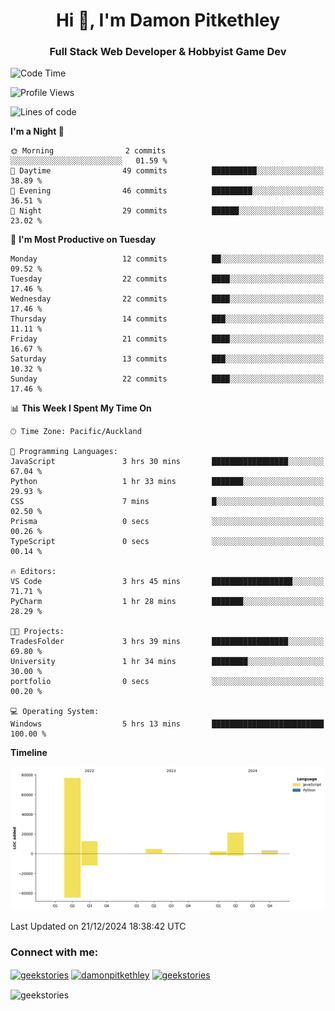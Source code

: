 <h1 align="center">Hi 👋, I'm Damon Pitkethley</h1>
<h3 align="center">Full Stack Web Developer & Hobbyist Game Dev</h3>

<!--START_SECTION:waka-->
![Code Time](http://img.shields.io/badge/Code%20Time-5%20hrs%2022%20mins-blue)

![Profile Views](http://img.shields.io/badge/Profile%20Views-0-blue)

![Lines of code](https://img.shields.io/badge/From%20Hello%20World%20I%27ve%20Written-121.4%20thousand%20lines%20of%20code-blue)

**I'm a Night 🦉** 

```text
🌞 Morning                2 commits           ░░░░░░░░░░░░░░░░░░░░░░░░░   01.59 % 
🌆 Daytime                49 commits          ██████████░░░░░░░░░░░░░░░   38.89 % 
🌃 Evening                46 commits          █████████░░░░░░░░░░░░░░░░   36.51 % 
🌙 Night                  29 commits          ██████░░░░░░░░░░░░░░░░░░░   23.02 % 
```
📅 **I'm Most Productive on Tuesday** 

```text
Monday                   12 commits          ██░░░░░░░░░░░░░░░░░░░░░░░   09.52 % 
Tuesday                  22 commits          ████░░░░░░░░░░░░░░░░░░░░░   17.46 % 
Wednesday                22 commits          ████░░░░░░░░░░░░░░░░░░░░░   17.46 % 
Thursday                 14 commits          ███░░░░░░░░░░░░░░░░░░░░░░   11.11 % 
Friday                   21 commits          ████░░░░░░░░░░░░░░░░░░░░░   16.67 % 
Saturday                 13 commits          ███░░░░░░░░░░░░░░░░░░░░░░   10.32 % 
Sunday                   22 commits          ████░░░░░░░░░░░░░░░░░░░░░   17.46 % 
```


📊 **This Week I Spent My Time On** 

```text
🕑︎ Time Zone: Pacific/Auckland

💬 Programming Languages: 
JavaScript               3 hrs 30 mins       █████████████████░░░░░░░░   67.04 % 
Python                   1 hr 33 mins        ███████░░░░░░░░░░░░░░░░░░   29.93 % 
CSS                      7 mins              █░░░░░░░░░░░░░░░░░░░░░░░░   02.50 % 
Prisma                   0 secs              ░░░░░░░░░░░░░░░░░░░░░░░░░   00.26 % 
TypeScript               0 secs              ░░░░░░░░░░░░░░░░░░░░░░░░░   00.14 % 

🔥 Editors: 
VS Code                  3 hrs 45 mins       ██████████████████░░░░░░░   71.71 % 
PyCharm                  1 hr 28 mins        ███████░░░░░░░░░░░░░░░░░░   28.29 % 

🐱‍💻 Projects: 
TradesFolder             3 hrs 39 mins       █████████████████░░░░░░░░   69.80 % 
University               1 hr 34 mins        ████████░░░░░░░░░░░░░░░░░   30.00 % 
portfolio                0 secs              ░░░░░░░░░░░░░░░░░░░░░░░░░   00.20 % 

💻 Operating System: 
Windows                  5 hrs 13 mins       █████████████████████████   100.00 % 
```

**Timeline**

![Lines of Code chart](https://raw.githubusercontent.com/GeekStories/GeekStories/main/assets/bar_graph.png)


 Last Updated on 21/12/2024 18:38:42 UTC
<!--END_SECTION:waka-->

<h3 align="left">Connect with me:</h3>
<p align="left">
<a href="https://twitter.com/geekstories" target="blank"><img align="center" src="https://raw.githubusercontent.com/rahuldkjain/github-profile-readme-generator/master/src/images/icons/Social/twitter.svg" alt="geekstories" height="30" width="40" /></a>
<a href="https://linkedin.com/in/damonpitkethley" target="blank"><img align="center" src="https://raw.githubusercontent.com/rahuldkjain/github-profile-readme-generator/master/src/images/icons/Social/linked-in-alt.svg" alt="damonpitkethley" height="30" width="40" /></a>
<a href="https://www.leetcode.com/geekstories" target="blank"><img align="center" src="https://raw.githubusercontent.com/rahuldkjain/github-profile-readme-generator/master/src/images/icons/Social/leet-code.svg" alt="geekstories" height="30" width="40" /></a>
</p>

<p><img align="center" src="https://github-readme-streak-stats.herokuapp.com/?user=geekstories&" alt="geekstories" /></p>
